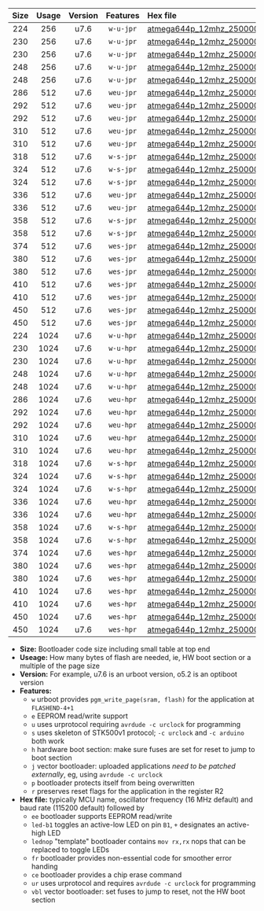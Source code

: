 |Size|Usage|Version|Features|Hex file|
|:-:|:-:|:-:|:-:|:--|
|224|256|u7.6|`w-u-jpr`|[atmega644p_12mhz_250000bps_ur_vbl.hex](https://raw.githubusercontent.com/stefanrueger/urboot/main//atmega644p_12mhz_250000bps_ur_vbl.hex)|
|230|256|u7.6|`w-u-jpr`|[atmega644p_12mhz_250000bps_led+b0_ur_vbl.hex](https://raw.githubusercontent.com/stefanrueger/urboot/main//atmega644p_12mhz_250000bps_led+b0_ur_vbl.hex)|
|230|256|u7.6|`w-u-jpr`|[atmega644p_12mhz_250000bps_lednop_ur_vbl.hex](https://raw.githubusercontent.com/stefanrueger/urboot/main//atmega644p_12mhz_250000bps_lednop_ur_vbl.hex)|
|248|256|u7.6|`w-u-jpr`|[atmega644p_12mhz_250000bps_led+b0_fr_ur_vbl.hex](https://raw.githubusercontent.com/stefanrueger/urboot/main//atmega644p_12mhz_250000bps_led+b0_fr_ur_vbl.hex)|
|248|256|u7.6|`w-u-jpr`|[atmega644p_12mhz_250000bps_lednop_fr_ur_vbl.hex](https://raw.githubusercontent.com/stefanrueger/urboot/main//atmega644p_12mhz_250000bps_lednop_fr_ur_vbl.hex)|
|286|512|u7.6|`weu-jpr`|[atmega644p_12mhz_250000bps_ee_ur_vbl.hex](https://raw.githubusercontent.com/stefanrueger/urboot/main//atmega644p_12mhz_250000bps_ee_ur_vbl.hex)|
|292|512|u7.6|`weu-jpr`|[atmega644p_12mhz_250000bps_ee_led+b0_ur_vbl.hex](https://raw.githubusercontent.com/stefanrueger/urboot/main//atmega644p_12mhz_250000bps_ee_led+b0_ur_vbl.hex)|
|292|512|u7.6|`weu-jpr`|[atmega644p_12mhz_250000bps_ee_lednop_ur_vbl.hex](https://raw.githubusercontent.com/stefanrueger/urboot/main//atmega644p_12mhz_250000bps_ee_lednop_ur_vbl.hex)|
|310|512|u7.6|`weu-jpr`|[atmega644p_12mhz_250000bps_ee_led+b0_fr_ur_vbl.hex](https://raw.githubusercontent.com/stefanrueger/urboot/main//atmega644p_12mhz_250000bps_ee_led+b0_fr_ur_vbl.hex)|
|310|512|u7.6|`weu-jpr`|[atmega644p_12mhz_250000bps_ee_lednop_fr_ur_vbl.hex](https://raw.githubusercontent.com/stefanrueger/urboot/main//atmega644p_12mhz_250000bps_ee_lednop_fr_ur_vbl.hex)|
|318|512|u7.6|`w-s-jpr`|[atmega644p_12mhz_250000bps_vbl.hex](https://raw.githubusercontent.com/stefanrueger/urboot/main//atmega644p_12mhz_250000bps_vbl.hex)|
|324|512|u7.6|`w-s-jpr`|[atmega644p_12mhz_250000bps_led+b0_vbl.hex](https://raw.githubusercontent.com/stefanrueger/urboot/main//atmega644p_12mhz_250000bps_led+b0_vbl.hex)|
|324|512|u7.6|`w-s-jpr`|[atmega644p_12mhz_250000bps_lednop_vbl.hex](https://raw.githubusercontent.com/stefanrueger/urboot/main//atmega644p_12mhz_250000bps_lednop_vbl.hex)|
|336|512|u7.6|`weu-jpr`|[atmega644p_12mhz_250000bps_ee_led+b0_fr_ce_ur_vbl.hex](https://raw.githubusercontent.com/stefanrueger/urboot/main//atmega644p_12mhz_250000bps_ee_led+b0_fr_ce_ur_vbl.hex)|
|336|512|u7.6|`weu-jpr`|[atmega644p_12mhz_250000bps_ee_lednop_fr_ce_ur_vbl.hex](https://raw.githubusercontent.com/stefanrueger/urboot/main//atmega644p_12mhz_250000bps_ee_lednop_fr_ce_ur_vbl.hex)|
|358|512|u7.6|`w-s-jpr`|[atmega644p_12mhz_250000bps_led+b0_fr_vbl.hex](https://raw.githubusercontent.com/stefanrueger/urboot/main//atmega644p_12mhz_250000bps_led+b0_fr_vbl.hex)|
|358|512|u7.6|`w-s-jpr`|[atmega644p_12mhz_250000bps_lednop_fr_vbl.hex](https://raw.githubusercontent.com/stefanrueger/urboot/main//atmega644p_12mhz_250000bps_lednop_fr_vbl.hex)|
|374|512|u7.6|`wes-jpr`|[atmega644p_12mhz_250000bps_ee_vbl.hex](https://raw.githubusercontent.com/stefanrueger/urboot/main//atmega644p_12mhz_250000bps_ee_vbl.hex)|
|380|512|u7.6|`wes-jpr`|[atmega644p_12mhz_250000bps_ee_led+b0_vbl.hex](https://raw.githubusercontent.com/stefanrueger/urboot/main//atmega644p_12mhz_250000bps_ee_led+b0_vbl.hex)|
|380|512|u7.6|`wes-jpr`|[atmega644p_12mhz_250000bps_ee_lednop_vbl.hex](https://raw.githubusercontent.com/stefanrueger/urboot/main//atmega644p_12mhz_250000bps_ee_lednop_vbl.hex)|
|410|512|u7.6|`wes-jpr`|[atmega644p_12mhz_250000bps_ee_led+b0_fr_vbl.hex](https://raw.githubusercontent.com/stefanrueger/urboot/main//atmega644p_12mhz_250000bps_ee_led+b0_fr_vbl.hex)|
|410|512|u7.6|`wes-jpr`|[atmega644p_12mhz_250000bps_ee_lednop_fr_vbl.hex](https://raw.githubusercontent.com/stefanrueger/urboot/main//atmega644p_12mhz_250000bps_ee_lednop_fr_vbl.hex)|
|450|512|u7.6|`wes-jpr`|[atmega644p_12mhz_250000bps_ee_led+b0_fr_ce_vbl.hex](https://raw.githubusercontent.com/stefanrueger/urboot/main//atmega644p_12mhz_250000bps_ee_led+b0_fr_ce_vbl.hex)|
|450|512|u7.6|`wes-jpr`|[atmega644p_12mhz_250000bps_ee_lednop_fr_ce_vbl.hex](https://raw.githubusercontent.com/stefanrueger/urboot/main//atmega644p_12mhz_250000bps_ee_lednop_fr_ce_vbl.hex)|
|224|1024|u7.6|`w-u-hpr`|[atmega644p_12mhz_250000bps_ur.hex](https://raw.githubusercontent.com/stefanrueger/urboot/main//atmega644p_12mhz_250000bps_ur.hex)|
|230|1024|u7.6|`w-u-hpr`|[atmega644p_12mhz_250000bps_led+b0_ur.hex](https://raw.githubusercontent.com/stefanrueger/urboot/main//atmega644p_12mhz_250000bps_led+b0_ur.hex)|
|230|1024|u7.6|`w-u-hpr`|[atmega644p_12mhz_250000bps_lednop_ur.hex](https://raw.githubusercontent.com/stefanrueger/urboot/main//atmega644p_12mhz_250000bps_lednop_ur.hex)|
|248|1024|u7.6|`w-u-hpr`|[atmega644p_12mhz_250000bps_led+b0_fr_ur.hex](https://raw.githubusercontent.com/stefanrueger/urboot/main//atmega644p_12mhz_250000bps_led+b0_fr_ur.hex)|
|248|1024|u7.6|`w-u-hpr`|[atmega644p_12mhz_250000bps_lednop_fr_ur.hex](https://raw.githubusercontent.com/stefanrueger/urboot/main//atmega644p_12mhz_250000bps_lednop_fr_ur.hex)|
|286|1024|u7.6|`weu-hpr`|[atmega644p_12mhz_250000bps_ee_ur.hex](https://raw.githubusercontent.com/stefanrueger/urboot/main//atmega644p_12mhz_250000bps_ee_ur.hex)|
|292|1024|u7.6|`weu-hpr`|[atmega644p_12mhz_250000bps_ee_led+b0_ur.hex](https://raw.githubusercontent.com/stefanrueger/urboot/main//atmega644p_12mhz_250000bps_ee_led+b0_ur.hex)|
|292|1024|u7.6|`weu-hpr`|[atmega644p_12mhz_250000bps_ee_lednop_ur.hex](https://raw.githubusercontent.com/stefanrueger/urboot/main//atmega644p_12mhz_250000bps_ee_lednop_ur.hex)|
|310|1024|u7.6|`weu-hpr`|[atmega644p_12mhz_250000bps_ee_led+b0_fr_ur.hex](https://raw.githubusercontent.com/stefanrueger/urboot/main//atmega644p_12mhz_250000bps_ee_led+b0_fr_ur.hex)|
|310|1024|u7.6|`weu-hpr`|[atmega644p_12mhz_250000bps_ee_lednop_fr_ur.hex](https://raw.githubusercontent.com/stefanrueger/urboot/main//atmega644p_12mhz_250000bps_ee_lednop_fr_ur.hex)|
|318|1024|u7.6|`w-s-hpr`|[atmega644p_12mhz_250000bps.hex](https://raw.githubusercontent.com/stefanrueger/urboot/main//atmega644p_12mhz_250000bps.hex)|
|324|1024|u7.6|`w-s-hpr`|[atmega644p_12mhz_250000bps_led+b0.hex](https://raw.githubusercontent.com/stefanrueger/urboot/main//atmega644p_12mhz_250000bps_led+b0.hex)|
|324|1024|u7.6|`w-s-hpr`|[atmega644p_12mhz_250000bps_lednop.hex](https://raw.githubusercontent.com/stefanrueger/urboot/main//atmega644p_12mhz_250000bps_lednop.hex)|
|336|1024|u7.6|`weu-hpr`|[atmega644p_12mhz_250000bps_ee_led+b0_fr_ce_ur.hex](https://raw.githubusercontent.com/stefanrueger/urboot/main//atmega644p_12mhz_250000bps_ee_led+b0_fr_ce_ur.hex)|
|336|1024|u7.6|`weu-hpr`|[atmega644p_12mhz_250000bps_ee_lednop_fr_ce_ur.hex](https://raw.githubusercontent.com/stefanrueger/urboot/main//atmega644p_12mhz_250000bps_ee_lednop_fr_ce_ur.hex)|
|358|1024|u7.6|`w-s-hpr`|[atmega644p_12mhz_250000bps_led+b0_fr.hex](https://raw.githubusercontent.com/stefanrueger/urboot/main//atmega644p_12mhz_250000bps_led+b0_fr.hex)|
|358|1024|u7.6|`w-s-hpr`|[atmega644p_12mhz_250000bps_lednop_fr.hex](https://raw.githubusercontent.com/stefanrueger/urboot/main//atmega644p_12mhz_250000bps_lednop_fr.hex)|
|374|1024|u7.6|`wes-hpr`|[atmega644p_12mhz_250000bps_ee.hex](https://raw.githubusercontent.com/stefanrueger/urboot/main//atmega644p_12mhz_250000bps_ee.hex)|
|380|1024|u7.6|`wes-hpr`|[atmega644p_12mhz_250000bps_ee_led+b0.hex](https://raw.githubusercontent.com/stefanrueger/urboot/main//atmega644p_12mhz_250000bps_ee_led+b0.hex)|
|380|1024|u7.6|`wes-hpr`|[atmega644p_12mhz_250000bps_ee_lednop.hex](https://raw.githubusercontent.com/stefanrueger/urboot/main//atmega644p_12mhz_250000bps_ee_lednop.hex)|
|410|1024|u7.6|`wes-hpr`|[atmega644p_12mhz_250000bps_ee_led+b0_fr.hex](https://raw.githubusercontent.com/stefanrueger/urboot/main//atmega644p_12mhz_250000bps_ee_led+b0_fr.hex)|
|410|1024|u7.6|`wes-hpr`|[atmega644p_12mhz_250000bps_ee_lednop_fr.hex](https://raw.githubusercontent.com/stefanrueger/urboot/main//atmega644p_12mhz_250000bps_ee_lednop_fr.hex)|
|450|1024|u7.6|`wes-hpr`|[atmega644p_12mhz_250000bps_ee_led+b0_fr_ce.hex](https://raw.githubusercontent.com/stefanrueger/urboot/main//atmega644p_12mhz_250000bps_ee_led+b0_fr_ce.hex)|
|450|1024|u7.6|`wes-hpr`|[atmega644p_12mhz_250000bps_ee_lednop_fr_ce.hex](https://raw.githubusercontent.com/stefanrueger/urboot/main//atmega644p_12mhz_250000bps_ee_lednop_fr_ce.hex)|

- **Size:** Bootloader code size including small table at top end
- **Useage:** How many bytes of flash are needed, ie, HW boot section or a multiple of the page size
- **Version:** For example, u7.6 is an urboot version, o5.2 is an optiboot version
- **Features:**
  + `w` urboot provides `pgm_write_page(sram, flash)` for the application at `FLASHEND-4+1`
  + `e` EEPROM read/write support
  + `u` uses urprotocol requiring `avrdude -c urclock` for programming
  + `s` uses skeleton of STK500v1 protocol; `-c urclock` and `-c arduino` both work
  + `h` hardware boot section: make sure fuses are set for reset to jump to boot section
  + `j` vector bootloader: uploaded applications *need to be patched externally*, eg, using `avrdude -c urclock`
  + `p` bootloader protects itself from being overwritten
  + `r` preserves reset flags for the application in the register R2
- **Hex file:** typically MCU name, oscillator frequency (16 MHz default) and baud rate (115200 default) followed by
  + `ee` bootloader supports EEPROM read/write
  + `led-b1` toggles an active-low LED on pin `B1`, `+` designates an active-high LED
  + `lednop` "template" bootloader contains `mov rx,rx` nops that can be replaced to toggle LEDs
  + `fr` bootloader provides non-essential code for smoother error handing
  + `ce` bootloader provides a chip erase command
  + `ur` uses urprotocol and requires `avrdude -c urclock` for programming
  + `vbl` vector bootloader: set fuses to jump to reset, not the HW boot section
